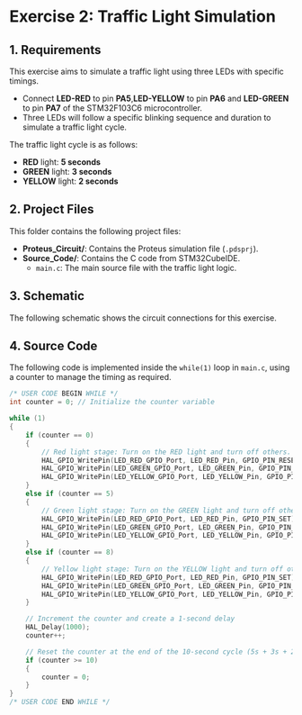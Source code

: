 # Exercise 2: Traffic Light Simulation

## 1. Requirements

This exercise aims to simulate a traffic light using three LEDs with specific timings.
* Connect **LED-RED** to pin **PA5**,**LED-YELLOW** to pin **PA6** and **LED-GREEN** to pin **PA7** of the STM32F103C6 microcontroller.
* Three LEDs will follow a specific blinking sequence and duration to simulate a traffic light cycle.

The traffic light cycle is as follows:
* **RED** light: **5 seconds**
* **GREEN** light: **3 seconds**
* **YELLOW** light: **2 seconds**

## 2. Project Files

This folder contains the following project files:

* **Proteus_Circuit/**: Contains the Proteus simulation file (`.pdsprj`).
* **Source_Code/**: Contains the C code from STM32CubeIDE.
    * `main.c`: The main source file with the traffic light logic.

## 3. Schematic

The following schematic shows the circuit connections for this exercise. 

## 4. Source Code

The following code is implemented inside the `while(1)` loop in `main.c`, using a counter to manage the timing as required.

```c
/* USER CODE BEGIN WHILE */
int counter = 0; // Initialize the counter variable

while (1)
{
    if (counter == 0)
    {
        // Red light stage: Turn on the RED light and turn off others.
        HAL_GPIO_WritePin(LED_RED_GPIO_Port, LED_RED_Pin, GPIO_PIN_RESET);
        HAL_GPIO_WritePin(LED_GREEN_GPIO_Port, LED_GREEN_Pin, GPIO_PIN_SET);
        HAL_GPIO_WritePin(LED_YELLOW_GPIO_Port, LED_YELLOW_Pin, GPIO_PIN_SET);
    }
    else if (counter == 5)
    {
        // Green light stage: Turn on the GREEN light and turn off others.
        HAL_GPIO_WritePin(LED_RED_GPIO_Port, LED_RED_Pin, GPIO_PIN_SET);
        HAL_GPIO_WritePin(LED_GREEN_GPIO_Port, LED_GREEN_Pin, GPIO_PIN_RESET);
        HAL_GPIO_WritePin(LED_YELLOW_GPIO_Port, LED_YELLOW_Pin, GPIO_PIN_SET);
    }
    else if (counter == 8)
    {
        // Yellow light stage: Turn on the YELLOW light and turn off others.
        HAL_GPIO_WritePin(LED_RED_GPIO_Port, LED_RED_Pin, GPIO_PIN_SET);
        HAL_GPIO_WritePin(LED_GREEN_GPIO_Port, LED_GREEN_Pin, GPIO_PIN_SET);
        HAL_GPIO_WritePin(LED_YELLOW_GPIO_Port, LED_YELLOW_Pin, GPIO_PIN_RESET);
    }

    // Increment the counter and create a 1-second delay
    HAL_Delay(1000);
    counter++;

    // Reset the counter at the end of the 10-second cycle (5s + 3s + 2s)
    if (counter >= 10)
    {
        counter = 0;
    }
}
/* USER CODE END WHILE */
